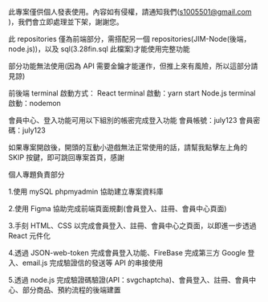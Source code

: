 此專案僅供個人發表使用。內容如有侵權，請通知我們(s1005501@gmail.com )，我們會立即處理並下架，謝謝您。

此 repositories 僅為前端部分，需搭配另一個 repositories(JIM-Node(後端，node.js))，以及 sql(3.28fin.sql 此檔案)才能使用完整功能

部分功能無法使用(因為 API 需要金鑰才能運作，但推上來有風險，所以這部分請見諒)

前後端 terminal 啟動方式：
React terminal 啟動：yarn start
Node.js terminal 啟動：nodemon

會員中心、登入功能可用以下組別的帳密完成登入功能
會員帳號：july123
會員密碼：july123

如果專案開啟後，開頭的互動小遊戲無法正常使用的話，請幫我點擊左上角的 SKIP 按鍵，即可跳回專案首頁，感謝

個人專題負責部分

1.使用 mySQL phpmyadmin 協助建立專案資料庫

2.使用 Figma 協助完成前端頁面規劃(會員登入、註冊、會員中心頁面)

3.手刻 HTML、CSS 以完成會員登入、註冊、會員中心之頁面，以即進一步透過 React 元件化

4.透過 JSON-web-token 完成會員登入功能、FireBase 完成第三方 Google 登入、email.js 完成驗證信的發送等 API 的串接使用

5.透過 node.js 完成驗證碼驗證(API：svgchaptcha)、會員登入、註冊、會員中心、部分商品、預約流程的後端建置
